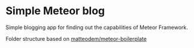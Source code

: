# Simple Meteor blog

Simple blogging app for finding out the capabilities of Meteor Framework.

Folder structure based on [matteodem/meteor-boilerplate](https://github.com/matteodem/meteor-boilerplate)
